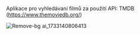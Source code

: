 Aplikace pro vyhledávaní filmů za použití API: TMDB (https://www.themoviedb.org/)

![Remove-bg ai_1733140806413](https://github.com/user-attachments/assets/734cbed1-d7fa-4971-9c4b-4a2ff9a163dd)

